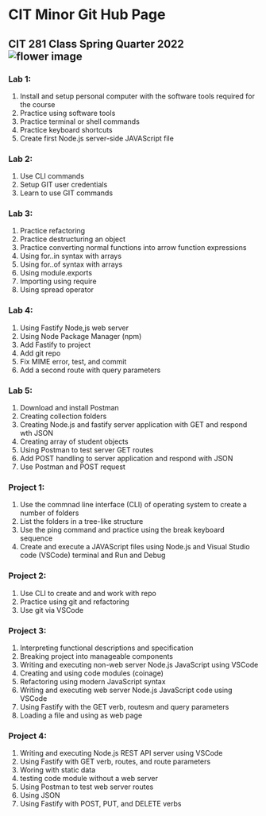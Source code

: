 # CIT Minor Git Hub Page
## CIT 281 Class Spring Quarter 2022 ![flower image](https://unsplash.com/photos/WqbxyJuw7sg)
### Lab 1: 
  1. Install and setup personal computer with the software tools required for the course
  2. Practice using software tools
  3. Practice terminal or shell commands
  4. Practice keyboard shortcuts
  5. Create first Node.js server-side JAVAScript file
  
### Lab 2: 
  1. Use CLI commands 
  2. Setup GIT user credentials
  3. Learn to use GIT commands
  
### Lab 3: 
  1. Practice refactoring
  2. Practice destructuring an object
  3. Practice converting normal functions into arrow function expressions
  4. Using for..in syntax with arrays
  5. Using for..of syntax with arrays
  6. Using module.exports
  7. Importing using require
  8. Using spread operator

### Lab 4: 
  1. Using Fastify Node,js web server 
  2. Using Node Package Manager (npm)
  3. Add Fastify to project 
  4. Add git repo
  5. Fix MIME error, test, and commit
  6. Add a second route with query parameters

### Lab 5: 
  1. Download and install Postman 
  2. Creating collection folders
  3. Creating Node.js and fastify server application with GET and respond wth JSON
  4. Creating array of student objects
  5. Using Postman to test server GET routes
  6. Add POST handling to server application and respond with JSON
  7. Use Postman and POST request

### Project 1:
  1. Use the commnad line interface (CLI) of operating system to create a number of folders
  2. List the folders in a tree-like structure
  3. Use the ping command and practice using the break keyboard sequence
  4. Create and execute a JAVAScript files using Node.js and Visual Studio code (VSCode) terminal and Run and Debug
  
### Project 2:
  1. Use CLI to create and and work with repo
  2. Practice using git and refactoring
  3. Use git via VSCode
  
### Project 3:
  1. Interpreting functional descriptions and specification
  2. Breaking project into manageable components
  3. Writing and executing non-web server Node.js JavaScript using VSCode
  4. Creating and using code modules (coinage)
  5. Refactoring using modern JavaScript syntax
  6. Writing and executing web server Node.js JavaScript code using VSCode
  7. Using Fastify with the GET verb, routesm and query parameters
  8. Loading a file and using as web page
  
### Project 4:
  1. Writing and executing Node.js REST API server using VSCode
  2. Using Fastify with GET verb, routes, and route parameters
  3. Woring with static data
  4. testing code module without a web server
  5. Using Postman to test web server routes
  6. Using JSON
  7. Using Fastify with POST, PUT, and DELETE verbs
